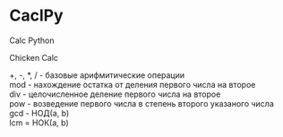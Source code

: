 # CaclPy
Calc Python 
<p styel='text-align="center"'>Chicken Calc</p>
<p>
+, -, *, / - базовые арифмитические операции</br>
mod - нахождение остатка от деления первого числа на второе</br>
div - целочисленное деление первого числа на второе</br>
pow - возведение первого числа в степень второго указаного числа</br>
gcd - НОД(a, b)</br>
lcm = НОК(a, b)</br>
</p>
